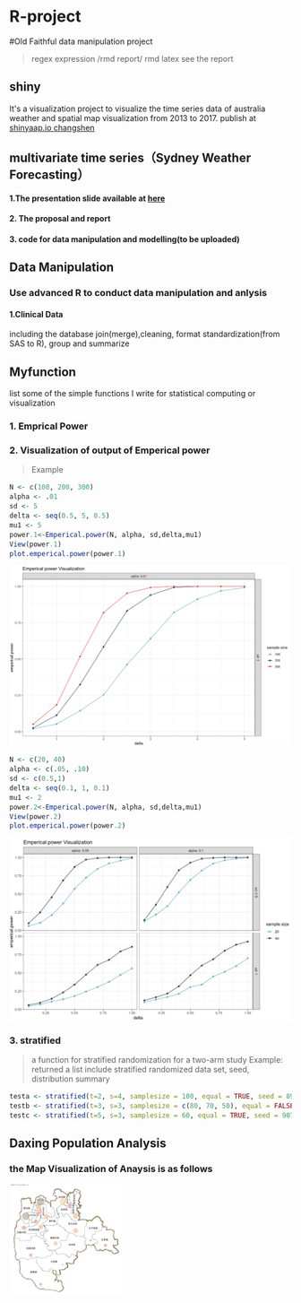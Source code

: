 # R-project

#Old Faithful data manipulation project
> regex expression /rmd report/ rmd latex
see the report

## shiny

It's a visualization project to visualize the time series data of australia weather and spatial map visualization from 2013 to 2017.
publish at [shinyaap.io changshen](https://changshen.shinyapps.io/shiny/)

## multivariate time series（Sydney Weather Forecasting） 
#### 1.The presentation slide available at [here](https://slides.com/changshen/multivariate#/)
#### 2. The proposal and report
#### 3. code for data manipulation and modelling(to be uploaded)

## Data Manipulation
### Use advanced R to conduct data manipulation and anlysis 
#### 1.Clinical Data
including the database join(merge),cleaning, format standardization(from SAS to R), group and summarize

## Myfunction
list some of the simple functions I write for statistical computing or visualization
### 1. Emprical Power
### 2. Visualization of output of Emperical power

>Example
```r
N <- c(100, 200, 300)
alpha <- .01
sd <- 5
delta <- seq(0.5, 5, 0.5)
mu1 <- 5
power.1<-Emperical.power(N, alpha, sd,delta,mu1)
View(power.1)
plot.emperical.power(power.1)
```

<img src="https://github.com/diana12333/R-project/blob/master/Myfunction/image/EmpricalPower1.png" width="500">

```r
N <- c(20, 40)
alpha <- c(.05, .10)
sd <- c(0.5,1)
delta <- seq(0.1, 1, 0.1)
mu1 <- 2
power.2<-Emperical.power(N, alpha, sd,delta,mu1)
View(power.2)
plot.emperical.power(power.2)
```

<img src="https://github.com/diana12333/R-project/blob/master/Myfunction/image/EmpricalPower2.png" width="550">

### 3. stratified
> a function for stratified randomization for a two-arm study
> Example: returned a list include stratified randomized data set, seed, distribution summary
```r
testa <- stratified(t=2, s=4, samplesize = 100, equal = TRUE, seed = 89676);testa
testb <- stratified(t=3, s=3, samplesize = c(80, 70, 50), equal = FALSE, seed = 124589);testb
testc <- stratified(t=5, s=3, samplesize = 60, equal = TRUE, seed = 907563);testc
```


## Daxing Population Analysis
### the Map Visualization of Anaysis is as follows

<img src="https://github.com/diana12333/R-project/blob/master/DaxingPopulationAnalysis/map_new.gif" width="200">
